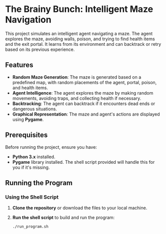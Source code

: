 # The Brainy Bunch: Intelligent Maze Navigation

This project simulates an intelligent agent navigating a maze. The agent explores the maze, avoiding walls, poison, and trying to find health items and the exit portal. It learns from its environment and can backtrack or retry based on its previous experience.

## Features

- **Random Maze Generation**: The maze is generated based on a predefined map, with random placements of the agent, portal, poison, and health items.
- **Agent Intelligence**: The agent explores the maze by making random movements, avoiding traps, and collecting health if necessary.
- **Backtracking**: The agent can backtrack if it encounters dead ends or dangerous situations.
- **Graphical Representation**: The maze and agent's actions are displayed using **Pygame**.

## Prerequisites

Before running the project, ensure you have:

- **Python 3.x** installed.
- **Pygame** library installed. The shell script provided will handle this for you if it's missing.

## Running the Program

### Using the Shell Script

1. **Clone the repository** or download the files to your local machine.

2. **Run the shell script** to build and run the program:

   ```bash
   ./run_program.sh
